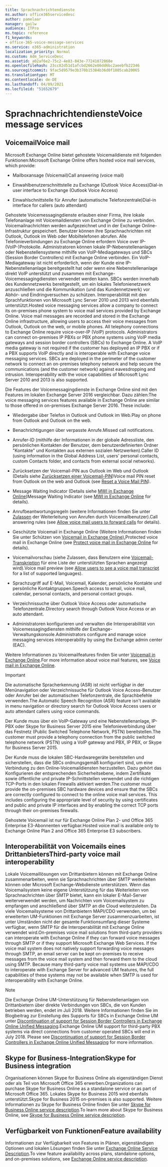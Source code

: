 ```yaml
---
title: Sprachnachrichtendienste
ms.author: office365servicedesc
author: pamelaar
manager: gailw
audience: ITPro
ms.topic: reference
f1_keywords:
- office-365-voice-message-services
ms.service: o365-administration
localization_priority: Normal
ms.custom: Adm_ServiceDesc
ms.assetid: a02af6e2-75c2-4e83-843e-77241072068e
ms.openlocfilehash: 23cc82d51d1afcbd2662e86dd6bc2aeebfb22346
ms.sourcegitcommit: 9fac5d9579e3b370b15384b36d0f1805cab20065
ms.translationtype: MT
ms.contentlocale: de-DE
ms.lasthandoff: 04/09/2021
ms.locfileid: "51652679"
---
```

# <a name="voice-message-services"></a><span data-ttu-id="d4d97-102">Sprachnachrichtendienste</span><span class="sxs-lookup"><span data-stu-id="d4d97-102">Voice message services</span></span>

## <a name="voice-mail"></a><span data-ttu-id="d4d97-103">Voicemail</span><span class="sxs-lookup"><span data-stu-id="d4d97-103">Voice mail</span></span>

<span data-ttu-id="d4d97-104">Microsoft Exchange Online bietet gehostete Voicemaildienste mit folgenden Funktionen:</span><span class="sxs-lookup"><span data-stu-id="d4d97-104">Microsoft Exchange Online offers hosted voice mail services, which provide:</span></span>
  
- <span data-ttu-id="d4d97-105">Mailboxansage (Voicemail)</span><span class="sxs-lookup"><span data-stu-id="d4d97-105">Call answering (voice mail)</span></span>
    
- <span data-ttu-id="d4d97-106">Einwahlbenutzerschnittstelle zu Exchange (Outlook Voice Access)</span><span class="sxs-lookup"><span data-stu-id="d4d97-106">Dial-in user interface to Exchange (Outlook Voice Access)</span></span>
    
- <span data-ttu-id="d4d97-107">Einwahlschnittstelle für Anrufer (automatische Telefonzentrale)</span><span class="sxs-lookup"><span data-stu-id="d4d97-107">Dial-in interface for callers (auto attendant)</span></span>
    
<span data-ttu-id="d4d97-p101">Gehostete Voicemessagingdienste erlauben einer Firma, ihre lokale Telefonanlage mit Voicemaildiensten von Exchange Online zu verbinden. Voicemailnachrichten werden aufgezeichnet und in der Exchange Online-Infrastruktur gespeichert. Benutzer können ihre Sprachnachrichten mit Outlook, Outlook im Web oder Mobiltelefonen abrufen. Alle Telefonieverbindungen zu Exchange Online erfordern Voice over IP-(VoIP-)Protokolle. Administratoren können lokale IP-Nebenstellenanlagen oder Nebenstellensysteme mithilfe von VoIP-Mediagateways und SBCs (Session Border Controllers) mit Exchange Online verbinden. Ein VoIP-Mediagateway ist nicht erforderlich, wenn der Kunde eine IP-Nebenstellenanlage bereitgestellt hat oder wenn eine Nebenstellenanlage direkt VoIP unterstützt und zusammen mit Exchange-Voicemessagingdiensten verwendet werden kann. SBCs werden innerhalb des Kundennetzwerks bereitgestellt, um ein lokales Telefonienetzwerk anzuschließen und die Kommunikation (und das Kundennetzwerk) vor Abhör- und Eindringversuchen zu schützen. Interoperabilität mit den Sprachfunktionen von Microsoft Lync Server 2010 und 2013 wird ebenfalls unterstützt.</span><span class="sxs-lookup"><span data-stu-id="d4d97-p101">Hosted voice messaging services allow a company to connect its on-premises phone system to voice mail services provided by Exchange Online. Voice mail messages are recorded and stored in the Exchange Online infrastructure, allowing users to access their voice messages from Outlook, Outlook on the web, or mobile phones. All telephony connections to Exchange Online require voice-over-IP (VoIP) protocols. Administrators can connect on-premises IP PBXs or PBX phone systems using VoIP media gateways and session border controllers (SBCs) to Exchange Online. A VoIP media gateway is not required if the customer has deployed an IP PBX or if a PBX supports VoIP directly and is interoperable with Exchange voice messaging services. SBCs are deployed in the perimeter of the customer network to connect an on-premises telephony network and help secure the communications (and the customer network) against eavesdropping and intrusion. Interoperability with the voice capabilities of Microsoft Lync Server 2010 and 2013 is also supported.</span></span>
  
<span data-ttu-id="d4d97-p102">Die Features der Voicemessagingdienste in Exchange Online sind mit den Features im lokalen Exchange Server 2016 vergleichbar. Dazu zählen:</span><span class="sxs-lookup"><span data-stu-id="d4d97-p102">The voice messaging services features available in Exchange Online are similar to those offered in on-premises Exchange Server 2016. These include:</span></span>
  
- <span data-ttu-id="d4d97-117">Wiedergabe über Telefon in Outlook und Outlook im Web.</span><span class="sxs-lookup"><span data-stu-id="d4d97-117">Play on phone from Outlook and Outlook on the web.</span></span>
    
- <span data-ttu-id="d4d97-118">Benachrichtigungen über verpasste Anrufe.</span><span class="sxs-lookup"><span data-stu-id="d4d97-118">Missed call notifications.</span></span>
    
- <span data-ttu-id="d4d97-119">Anrufer-ID (mithilfe der Informationen in der globale Adressliste, den persönlichen Kontakten der Benutzer, dem benutzerdefinierten Ordner "Kontakte" und Kontakten aus externen sozialen Netzwerken).</span><span class="sxs-lookup"><span data-stu-id="d4d97-119">Caller ID (using information in the Global Address List, users' personal contacts, custom Contacts folder, and contacts from external social networks).</span></span>
    
- <span data-ttu-id="d4d97-120">Zurücksetzen der Voicemail-PIN aus Outlook im Web und Outlook (Details siehe [Zurücksetzen einer Voicemail-PIN](/exchange/voice-mail-unified-messaging/set-outlook-voice-access-pin-security/reset-a-voice-mail-pin))</span><span class="sxs-lookup"><span data-stu-id="d4d97-120">Voice mail PIN reset from Outlook on the web and Outlook (see [Reset a Voice Mail PIN](/exchange/voice-mail-unified-messaging/set-outlook-voice-access-pin-security/reset-a-voice-mail-pin)).</span></span>
    
- <span data-ttu-id="d4d97-121">Message Waiting Indicator (Details siehe [MWI in Exchange Online](/exchange/voice-mail-unified-messaging/set-up-client-voice-mail-features/mwi-in-exchange-online))</span><span class="sxs-lookup"><span data-stu-id="d4d97-121">Message Waiting Indicator (see [MWI in Exchange Online](/exchange/voice-mail-unified-messaging/set-up-client-voice-mail-features/mwi-in-exchange-online) for details).</span></span> 
    
- <span data-ttu-id="d4d97-122">Anrufbeantwortungsregeln (weitere Informationen finden Sie unter [Zulassen](/exchange/voice-mail-unified-messaging/set-up-client-voice-mail-features/allow-voice-mail-users-to-forward-calls) der Weiterleitung von Anrufen durch Voicemailbenutzer).</span><span class="sxs-lookup"><span data-stu-id="d4d97-122">Call answering rules (see [Allow voice mail users to forward calls](/exchange/voice-mail-unified-messaging/set-up-client-voice-mail-features/allow-voice-mail-users-to-forward-calls) for details).</span></span>
    
- <span data-ttu-id="d4d97-123">Geschützte Voicemail in Exchange Online (Weitere Informationen finden Sie unter Schützen von [Voicemail in Exchange Online).](/exchange/voice-mail-unified-messaging/set-up-client-voice-mail-features/protect-voice-mail)</span><span class="sxs-lookup"><span data-stu-id="d4d97-123">Protected voice mail in Exchange Online (see [Protect voice mail in Exchange Online](/exchange/voice-mail-unified-messaging/set-up-client-voice-mail-features/protect-voice-mail) for details).</span></span>
    
- <span data-ttu-id="d4d97-124">Voicemailvorschau (siehe Zulassen, dass Benutzern eine [Voicemail-Transkription](/exchange/voice-mail-unified-messaging/set-up-client-voice-mail-features/allow-users-to-see-a-voice-mail-transcript) für eine Liste der unterstützten Sprachen angezeigt wird).</span><span class="sxs-lookup"><span data-stu-id="d4d97-124">Voice mail preview (see [Allow users to see a voice mail transcript](/exchange/voice-mail-unified-messaging/set-up-client-voice-mail-features/allow-users-to-see-a-voice-mail-transcript) for a list of supported languages).</span></span>
    
- <span data-ttu-id="d4d97-125">Sprachzugriff auf E-Mail, Voicemail, Kalender, persönliche Kontakte und persönliche Kontaktgruppen.</span><span class="sxs-lookup"><span data-stu-id="d4d97-125">Speech access to email, voice mail, calendar, personal contacts, and personal contact groups.</span></span>
    
- <span data-ttu-id="d4d97-126">Verzeichnissuche über Outlook Voice Access oder automatische Telefonzentrale.</span><span class="sxs-lookup"><span data-stu-id="d4d97-126">Directory search through Outlook Voice Access or an auto attendant.</span></span>
    
- <span data-ttu-id="d4d97-127">Administratoren konfigurieren und verwalten die Interoperabilität von Voicemessagingdiensten mithilfe der Exchange-Verwaltungskonsole.</span><span class="sxs-lookup"><span data-stu-id="d4d97-127">Administrators configure and manage voice messaging services interoperability by using the Exchange admin center (EAC).</span></span>
    
<span data-ttu-id="d4d97-128">Weitere Informationen zu Voicemailfeatures finden Sie unter [Voicemail in Exchange Online](/exchange/voice-mail-unified-messaging/voice-mail-unified-messaging).</span><span class="sxs-lookup"><span data-stu-id="d4d97-128">For more information about voice mail features, see [Voice mail in Exchange Online](/exchange/voice-mail-unified-messaging/voice-mail-unified-messaging).</span></span>
  
> [!IMPORTANT]
> <span data-ttu-id="d4d97-129">Die automatische Spracherkennung (ASR) ist nicht verfügbar in der Menünavigation oder Verzeichnissuche für Outlook Voice Access-Benutzer oder Anrufer bei der automatischen Telefonzentrale, die Sprachbefehle verwenden.</span><span class="sxs-lookup"><span data-stu-id="d4d97-129">The Automatic Speech Recognition (ASR) feature isn't available in menu navigation or directory search for Outlook Voice Access users or auto attendant callers using voice commands.</span></span> 
>
> <span data-ttu-id="d4d97-130">Der Kunde muss über ein VoIP-Gateway und eine Nebenstellenanlage, IP-PBX oder Skype for Business Server 2015 eine Telefonieverbindung über das Festnetz (Public Switched Telephone Network, PSTN) bereitstellen.</span><span class="sxs-lookup"><span data-stu-id="d4d97-130">The customer must provide a telephony connection from the public switched telephone network (PSTN) using a VoIP gateway and PBX, IP PBX, or Skype for Business Server 2015.</span></span> 
>
> <span data-ttu-id="d4d97-p103">Der Kunde muss die lokalen SBC-Hardwaregeräte bereitstellen und sicherstellen, dass die SBCs ordnungsgemäß konfiguriert sind, um eine Verbindung zu den Online-Voicemaildiensten herzustellen. Dazu gehört das Konfigurieren der entsprechenden Sicherheitsebene, indem Zertifikate sowie öffentliche und private IP-Schnittstellen verwendet und die richtigen TCP-Ports in den lokalen Firewalls aktiviert werden.</span><span class="sxs-lookup"><span data-stu-id="d4d97-p103">The customer must provide the on-premises SBC hardware devices and ensure that the SBCs are correctly configured to connect to the online voice mail services. This includes configuring the appropriate level of security by using certificates and public and private IP interfaces and by enabling the correct TCP ports through their on-premises firewalls.</span></span> 
>
> <span data-ttu-id="d4d97-133">Gehostete Voicemail ist nur für Exchange Online Plan 2- und Office 365 Enterprise E3-Abonnenten verfügbar.</span><span class="sxs-lookup"><span data-stu-id="d4d97-133">Hosted voice mail is available only to Exchange Online Plan 2 and Office 365 Enterprise E3 subscribers.</span></span> 
  
## <a name="third-party-voice-mail-interoperability"></a><span data-ttu-id="d4d97-134">Interoperabilität von Voicemails eines Drittanbieters</span><span class="sxs-lookup"><span data-stu-id="d4d97-134">Third-party voice mail interoperability</span></span>

<span data-ttu-id="d4d97-p104">Lokale Voicemaillösungen von Drittanbietern können mit Exchange Online zusammenarbeiten, wenn sie Sprachnachrichten über SMTP weiterleiten können oder Microsoft Exchange-Webdienste unterstützen. Wenn das Voicemailsystem keine eigene Unterstützung für das Weiterleiten von Sprachnachrichten über SMTP bietet, kann ein lokaler E-Mail-Server weiterverwendet werden, um Nachrichten vom Voicemailsystem zu empfangen und anschließend über SMTP an die Cloud weiterzuleiten. Da viele Voicemailsysteme von Drittanbietern MAPI/CDO verwenden, um bei erweiterten UM-Funktionen mit Exchange Server zusammenzuarbeiten, ist unter Umständen nicht der gesamte Funktionsumfang dieser Systeme verfügbar, wenn SMTP für die Interoperabilität mit Exchange Online verwendet wird.</span><span class="sxs-lookup"><span data-stu-id="d4d97-p104">On-premises voice mail solutions from third-party providers can interoperate with Exchange Online if they can forward voice messages through SMTP or if they support Microsoft Exchange Web Services. If the voice mail system does not natively support forwarding voice messages through SMTP, an email server can be kept on-premises to receive messages from the voice mail system and then forward them to the cloud using SMTP. Because many third-party voice mail systems use MAPI/CDO to interoperate with Exchange Server for advanced UM features, the full capabilities of these systems may not be available when SMTP is used for interoperability with Exchange Online.</span></span>
  
> [!NOTE]
> <span data-ttu-id="d4d97-p105">Die Exchange Online UM-Unterstützung für Nebenstellenanlagen von Drittanbietern über direkte Verbindungen von SBCs, die von Kunden betrieben werden, endet im Juli 2018. Weitere Informationen finden Sie im Blogbeitrag zur Einstellung des Supports für SBCs in Exchange Online UM unter [Discontinuation of support for Session Border Controllers in Exchange Online Unified Messaging](https://techcommunity.microsoft.com/t5/Exchange-Team-Blog/Discontinuation-of-support-for-Session-Border-Controllers-in/ba-p/607117).</span><span class="sxs-lookup"><span data-stu-id="d4d97-p105">Exchange Online UM support for third-party PBX systems via direct connections from customer operated SBCs will end in July 2018. Please see [Discontinuation of support for Session Border Controllers in Exchange Online Unified Messaging](https://techcommunity.microsoft.com/t5/Exchange-Team-Blog/Discontinuation-of-support-for-Session-Border-Controllers-in/ba-p/607117) for more information.</span></span> 
  
## <a name="skype-for-business-integration"></a><span data-ttu-id="d4d97-140">Skype for Business-Integration</span><span class="sxs-lookup"><span data-stu-id="d4d97-140">Skype for Business integration</span></span>

<span data-ttu-id="d4d97-141">Organisationen können Skype for Business Online als eigenständigen Dienst oder als Teil von Microsoft Office 365 erwerben.</span><span class="sxs-lookup"><span data-stu-id="d4d97-141">Organizations can purchase Skype for Business Online as a standalone service or as part of Microsoft Office 365.</span></span> <span data-ttu-id="d4d97-142">Lokales Skype for Business 2015 wird ebenfalls unterstützt.</span><span class="sxs-lookup"><span data-stu-id="d4d97-142">Skype for Business 2015 on-premises is also supported.</span></span> <span data-ttu-id="d4d97-143">Weitere Informationen zu Skype for Business Online finden Sie unter [Skype for Business Online service description](../skype-for-business-online-service-description/skype-for-business-online-service-description.md).</span><span class="sxs-lookup"><span data-stu-id="d4d97-143">To learn more about Skype for Business Online, see [Skype for Business Online service description](../skype-for-business-online-service-description/skype-for-business-online-service-description.md).</span></span>
  
## <a name="feature-availability"></a><span data-ttu-id="d4d97-144">Verfügbarkeit von Funktionen</span><span class="sxs-lookup"><span data-stu-id="d4d97-144">Feature availability</span></span>

<span data-ttu-id="d4d97-145">Informationen zur Verfügbarkeit von Features in Plänen, eigenständigen Optionen und lokalen Lösungen finden Sie unter [Exchange Online Service Description](exchange-online-service-description.md).</span><span class="sxs-lookup"><span data-stu-id="d4d97-145">To view feature availability across plans, standalone options, and on-premises solutions, see [Exchange Online service description](exchange-online-service-description.md).</span></span>
